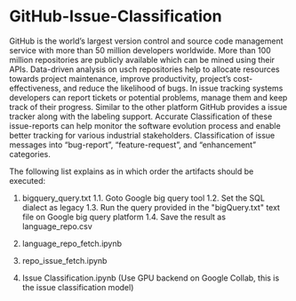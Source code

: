 # GitHub-Issue-Classification
GitHub  is  the  world’s  largest  version  control  and  source code  management  service  with more  than  50  million developers  worldwide. More than 100 million  repositories are publicly available which can be  mined  using  their  APIs. Data-driven analysis on usch repositories help to allocate resources towards project maintenance, improve productivity, project’s cost-effectiveness, and reduce the likelihood of bugs. In issue tracking systems developers can report tickets or potential problems, manage them and keep track of their progress. Similar to the other platform GitHub provides a issue tracker along with the labeling support. Accurate Classification  of  these  issue-reports can  help  monitor  the  software evolution  process  and  enable  better  tracking  for  various  industrial  stakeholders. Classification  of  issue  messages into   “bug-report”, “feature-request”,  and “enhancement” categories.



The following list explains as in which order the artifacts should be executed:
1. bigquery_query.txt
1.1. Goto Google big query tool
1.2. Set the SQL dialect as legacy
1.3. Run the query provided in the "bigQuery.txt" text file on Google big query platform
1.4. Save the result as language_repo.csv


2. language_repo_fetch.ipynb
3. repo_issue_fetch.ipynb

4. Issue Classification.ipynb (Use GPU backend on Google Collab, this is the issue classification model)
